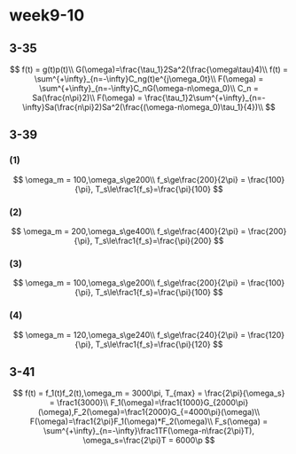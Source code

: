 # week9-10

## 3-35

$$
f(t) = g(t)p(t)\\
G(\omega)=\frac{\tau_1}2Sa^2(\frac{\omega\tau}4)\\
f(t) = \sum^{+\infty}_{n=-\infty}C_ng(t)e^{j\omega_0t}\\
F(\omega) = \sum^{+\infty}_{n=-\infty}C_nG(\omega-n\omega_0)\\
C_n = Sa(\frac{n\pi}2)\\
F(\omega) = \frac{\tau_1}2\sum^{+\infty}_{n=-\infty}Sa(\frac{n\pi}2)Sa^2(\frac{(\omega-n\omega_0)\tau_1}{4})\\
$$

## 3-39

### (1)

$$
\omega_m = 100,\omega_s\ge200\\
f_s\ge\frac{200}{2\pi} = \frac{100}{\pi}, T_s\le\frac1{f_s}=\frac{\pi}{100}
$$

### (2)

$$
\omega_m = 200,\omega_s\ge400\\
f_s\ge\frac{400}{2\pi} = \frac{200}{\pi}, T_s\le\frac1{f_s}=\frac{\pi}{200}
$$

### (3)

$$
\omega_m = 100,\omega_s\ge200\\
f_s\ge\frac{200}{2\pi} = \frac{100}{\pi}, T_s\le\frac1{f_s}=\frac{\pi}{100}
$$

### (4)

$$
\omega_m = 120,\omega_s\ge240\\
f_s\ge\frac{240}{2\pi} = \frac{120}{\pi}, T_s\le\frac1{f_s}=\frac{\pi}{120}
$$

## 3-41

$$
f(t) = f_1(t)f_2(t),\omega_m = 3000\pi, T_{max} = \frac{2\pi}{\omega_s} = \frac1{3000}\\
F_1(\omega)=\frac1{1000}G_{2000\pi}(\omega),F_2(\omega)=\frac1{2000}G_{=4000\pi}(\omega)\\
F(\omega)=\frac1{2\pi}F_1(\omega)*F_2(\omega)\\
F_s(\omega) = \sum^{+\infty}_{n=-\infty}\frac1TF(\omega-n\frac{2\pi}T), \omega_s=\frac{2\pi}T = 6000\p
$$

